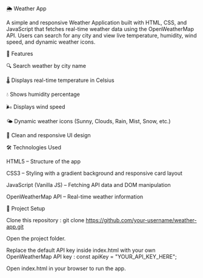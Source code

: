 🌦️ Weather App

A simple and responsive Weather Application built with HTML, CSS, and JavaScript that fetches real-time weather data using the OpenWeatherMap API.
Users can search for any city and view live temperature, humidity, wind speed, and dynamic weather icons.


🚀 Features

🔍 Search weather by city name

🌡️ Displays real-time temperature in Celsius

💧 Shows humidity percentage

🌬️ Displays wind speed

🌤️ Dynamic weather icons (Sunny, Clouds, Rain, Mist, Snow, etc.)

🎨 Clean and responsive UI design


🛠️ Technologies Used

HTML5 – Structure of the app

CSS3 – Styling with a gradient background and responsive card layout

JavaScript (Vanilla JS) – Fetching API data and DOM manipulation

OpenWeatherMap API – Real-time weather information


📂 Project Setup

Clone this repository :  git clone https://github.com/your-username/weather-app.git

Open the project folder.

Replace the default API key inside index.html with your own OpenWeatherMap API key :  const apiKey = "YOUR_API_KEY_HERE";

Open index.html in your browser to run the app.
